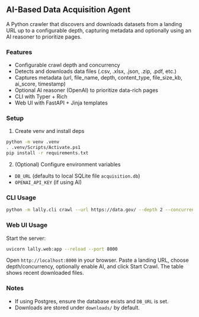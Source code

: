 ## AI-Based Data Acquisition Agent

A Python crawler that discovers and downloads datasets from a landing URL up to a configurable depth, capturing metadata and optionally using an AI reasoner to prioritize pages.

### Features
- Configurable crawl depth and concurrency
- Detects and downloads data files (.csv, .xlsx, .json, .zip, .pdf, etc.)
- Captures metadata (url, file_name, depth, content_type, file_size_kb, ai_score, timestamp)
- Optional AI reasoner (OpenAI) to prioritize data-rich pages
- CLI with Typer + Rich
- Web UI with FastAPI + Jinja templates

### Setup
1. Create venv and install deps
```bash
python -m venv .venv
. .venv/Scripts/Activate.ps1
pip install -r requirements.txt
```

2. (Optional) Configure environment variables
- `DB_URL` (defaults to local SQLite file `acquisition.db`)
- `OPENAI_API_KEY` (if using AI)

### CLI Usage
```bash
python -m lally.cli crawl --url https://data.gov/ --depth 2 --concurrency 8 --output downloads
```

### Web UI Usage
Start the server:
```bash
uvicorn lally.web:app --reload --port 8000
```
Open `http://localhost:8000` in your browser. Paste a landing URL, choose depth/concurrency, optionally enable AI, and click Start Crawl. The table shows recent downloaded files.

### Notes
- If using Postgres, ensure the database exists and `DB_URL` is set.
- Downloads are stored under `downloads/` by default.
